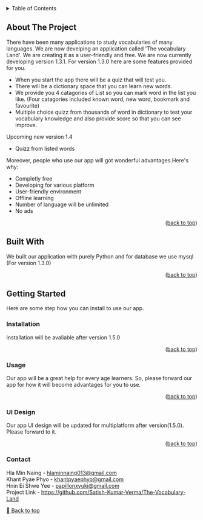 <!-- TABLE OF CONTENTS -->
<details>
  <summary>Table of Contents</summary>
  <ol>
    <li>
      <a href="#about-the-project">About The Project</a>
      <ul>
        <li><a href="#built-with">Built With</a></li>
      </ul>
    </li>
    <li>
      <a href="#getting-started">Getting Started</a>
      <ul>
        <li><a href="#installation">Installation</a></li>
      </ul>
    </li>
    <li><a href="#usage">Usage</a></li>
    <li><a href="#UI Design">UI design</a></li>
    <li><a href="#contact">Contact</a></li>
  </ol>
</details>

<!-- ABOUT THE PROJECT -->
## About The Project

There have been many applications to study vocabularies of many languages. We are now develping an application called 'The vocabulary Land'. We are creating it as a user-friendly and free. We are now currently developing version 1.3.1. For version 1.3.0 here are some features provided for you. 

* When you start the app there will be a quiz that will test you. 
* There will be a dictionary space that you can learn new words.
* We provide you 4 catagories of List so you can mark word in the list you like. (Four catagories included known word, new word, bookmark and favourite)
* Multiple choice quizz from thousands of word in dictionary to test your vocabulary knowledge and also provide score so that you can see improve.

Upcoming new version 1.4
* Quizz from listed words

Moreover, people who use our app will got wonderful advantages.Here's why:

* Completly free
* Developing for various platform
* User-friendly environment
* Offline learning
* Number of language will be unlimited
* No ads

<p align="right">(<a href="#about-the-project">back to top</a>)</p>


<!-- BUILT WITH -->
## Built With

We built our application with purely Python and for database we use mysql (For version 1.3.0)

<!-- <img src = "(https://www.google.com/url?sa=i&url=https%3A%2F%2Fwww.python.org%2Fcommunity%2Flogos%2F&psig=AOvVaw3gk34shAak8fLrBRYbZGyU&ust=1684414343190000&source=images&cd=vfe&ved=0CBEQjRxqFwoTCKCfr8ey_P4CFQAAAAAdAAAAABAw)"> -->
<p align="right">(<a href="#about-the-project">back to top</a>)</p>


<!-- GETTING STARTED -->
## Getting Started

Here are some step how you can install to use our app.

### Installation
Installation will be avaliable after version 1.5.0
<p align="right">(<a href="#about-the-project">back to top</a>)</p>

<!-- USAGE EXAMPLES -->
### Usage
Our app will be a great help for every age learners. So, please forward our app for how it will become advantages for you to use.
<p align="right">(<a href="#about-the-project">back to top</a>)</p>

<!-- UI DESIGN -->
### UI Design
Our app UI design will be updated for multiplatform after version(1.5.0). Please forward to it.
<p align="right">(<a href="#about-the-project">back to top</a>)</p>

<!-- CONTACT -->
### Contact
Hla Min Naing - hlaminnaing013@gmail.com<br>
Khant Pyae Phyo - khantpyaephyo@gmail.com<br>
Hnin Ei Shwe Yee - papillonxyuki@gmail.com<br>
Project Link - https://github.com/Satish-Kumar-Verma/The-Vocabulary-Land

[🔼 Back to top](#about-the-project)











